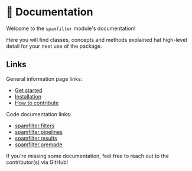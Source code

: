 # 📕 Documentation

Welcome to the `spamfilter` module's documentation!

Here you will find classes, concepts and methods explained hat high-level detail for your next use of the package.

## Links

General information page links:

 - [Get started](./get_started.md)
 - [Installation](./installation.md)
 - [How to contribute](./contributing.md)

Code documentation links:

 - [spamfilter.filters](./filters.md)
 - [spamfilter.pipelines](./pipelines.md)
 - [spamfilter.results](./results.md)
 - [spamfilter.premade](./premade.md)

If you're missing some documentation, feel free to reach out to the contributor(s) via GitHub!
